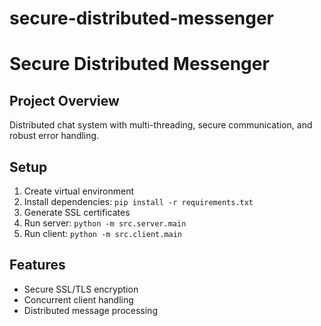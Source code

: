 # secure-distributed-messenger
# Secure Distributed Messenger

## Project Overview
Distributed chat system with multi-threading, secure communication, and robust error handling.

## Setup
1. Create virtual environment
2. Install dependencies: `pip install -r requirements.txt`
3. Generate SSL certificates
4. Run server: `python -m src.server.main`
5. Run client: `python -m src.client.main`

## Features
- Secure SSL/TLS encryption
- Concurrent client handling
- Distributed message processing

